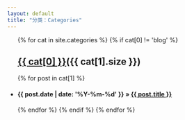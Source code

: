 ```yaml
---
layout: default
title: "分类：Categories"
---
```

<ul class="list-unstyled">
{% for cat in site.categories %} 
	{% if cat[0] != 'blog' %} 
   <a name="{{ cat[0] }}"></a>
   <h2><a href="categories/{{ cat[0] }}">{{ cat[0] }}</a>({{ cat[1].size }})</h2> 
     {% for post in cat[1] %} 
    <li><h4><span>{{ post.date | date: '%Y-%m-%d' }}</span> &raquo; <a href="{{ post.url }}">{{ post.title }}</a></h4></li>
	{% endfor %} 
   {% endif %} 
{% endfor %} 
</ul>
